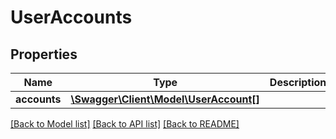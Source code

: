 # UserAccounts

## Properties
Name | Type | Description | Notes
------------ | ------------- | ------------- | -------------
**accounts** | [**\Swagger\Client\Model\UserAccount[]**](UserAccount.md) |  | 

[[Back to Model list]](../../README.md#documentation-for-models) [[Back to API list]](../../README.md#documentation-for-api-endpoints) [[Back to README]](../../README.md)

